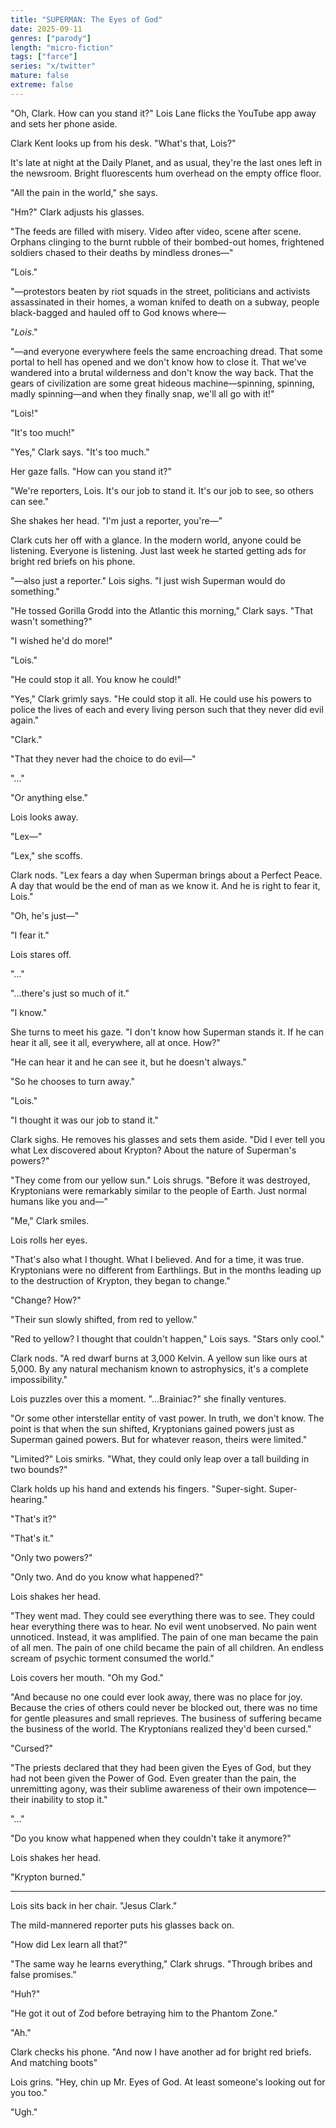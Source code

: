 ```yaml
---
title: "SUPERMAN: The Eyes of God"
date: 2025-09-11
genres: ["parody"]
length: "micro-fiction"
tags: ["farce"]
series: "x/twitter"
mature: false
extreme: false
---
```

"Oh, Clark. How can you stand it?" Lois Lane flicks the YouTube app away and sets her phone aside.

Clark Kent looks up from his desk. "What's that, Lois?"

It's late at night at the Daily Planet, and as usual, they're the last ones left in the newsroom. Bright fluorescents hum overhead on the empty office floor. 

"All the pain in the world," she says.

"Hm?" Clark adjusts his glasses.

"The feeds are filled with misery. Video after video, scene after scene. Orphans clinging to the burnt rubble of their bombed-out homes, frightened soldiers chased to their deaths by mindless drones—"

"Lois."

"—protestors beaten by riot squads in the street, politicians and activists assassinated in their homes, a woman knifed to death on a subway, people black-bagged and hauled off to God knows where—

"𝘓𝘰𝘪𝘴."

"—and everyone everywhere feels the same encroaching dread. That some portal to hell has opened and we don't know how to close it. That we've wandered into a brutal wilderness and don't know the way back. That the gears of civilization are some great hideous machine—spinning, spinning, madly spinning—and when they finally snap, we'll all go with it!"

"Lois!"

"It's too much!"

"Yes," Clark says. "It's too much."

Her gaze falls. "How can you stand it?"

"We're reporters, Lois. It's our job to stand it. It's our job to see, so others can see."

She shakes her head. "I'm just a reporter, you're—"

Clark cuts her off with a glance. In the modern world, anyone could be listening. Everyone is listening. Just last week he started getting ads for bright red briefs on his phone.

"—also just a reporter." Lois sighs. "I just wish Superman would do something."

"He tossed Gorilla Grodd into the Atlantic this morning," Clark says. "That wasn't something?"

"I wished he'd do more!"

"Lois."

"He could stop it all. You know he could!"

"Yes," Clark grimly says. "He could stop it all. He could use his powers to police the lives of each and every living person such that they never did evil again."

"Clark."

"That they never had the choice to do evil—"

"..."

"Or anything else."

Lois looks away.

"Lex—"

"Lex," she scoffs.

Clark nods. "Lex fears a day when Superman brings about a Perfect Peace. A day that would be the end of man as we know it. And he is right to fear it, Lois."

"Oh, he's just—"

"I fear it."

Lois stares off.

"..."

"...there's just so much of it."

"I know."

She turns to meet his gaze. "I don't know how Superman stands it. If he can hear it all, see it all, everywhere, all at once. How?"

"He can hear it and he can see it, but he doesn't always."

"So he chooses to turn away."

"Lois."

"I thought it was our job to stand it."

Clark sighs. He removes his glasses and sets them aside. "Did I ever tell you what Lex discovered about Krypton? About the nature of Superman's powers?"

"They come from our yellow sun." Lois shrugs. "Before it was destroyed, Kryptonians were remarkably similar to the people of Earth. Just normal humans like you and—"

"Me," Clark smiles.

Lois rolls her eyes. 

"That's also what I thought. What I believed. And for a time, it was true. Kryptonians were no different from Earthlings. But in the months leading up to the destruction of Krypton, they began to change."

"Change? How?"

"Their sun slowly shifted, from red to yellow."

"Red to yellow? I thought that couldn't happen," Lois says. "Stars only cool."

Clark nods. "A red dwarf burns at 3,000 Kelvin. A yellow sun like ours at 5,000. By any natural mechanism known to astrophysics, it's a complete impossibility."

Lois puzzles over this a moment. "...Brainiac?" she finally ventures. 

"Or some other interstellar entity of vast power. In truth, we don't know. The point is that when the sun shifted, Kryptonians gained powers just as Superman gained powers. But for whatever reason, theirs were limited."

"Limited?" Lois smirks. "What, they could only leap over a tall building in two bounds?"

Clark holds up his hand and extends his fingers. "Super-sight. Super-hearing."

"That's it?"

"That's it."

"Only two powers?"

"Only two. And do you know what happened?"

Lois shakes her head. 

"They went mad. They could see everything there was to see. They could hear everything there was to hear. No evil went unobserved. No pain went unnoticed. Instead, it was amplified. The pain of one man became the pain of all men. The pain of one child became the pain of all children. An endless scream of psychic torment consumed the world."

Lois covers her mouth. "Oh my God."

"And because no one could ever look away, there was no place for joy. Because the cries of others could never be blocked out, there was no time for gentle pleasures and small reprieves. The business of suffering became the business of the world. The Kryptonians realized they'd been cursed."

"Cursed?"

"The priests declared that they had been given the Eyes of God, but they had not been given the Power of God. Even greater than the pain, the unremitting agony, was their sublime awareness of their own impotence—their inability to stop it."

"..."

"Do you know what happened when they couldn't take it anymore?"

Lois shakes her head.

"Krypton burned."

---

Lois sits back in her chair. "Jesus Clark."

The mild-mannered reporter puts his glasses back on. 

"How did Lex learn all that?"

"The same way he learns everything," Clark shrugs. "Through bribes and false promises."

"Huh?"

"He got it out of Zod before betraying him to the Phantom Zone."

"Ah."

Clark checks his phone. "And now I have another ad for bright red briefs. And matching boots"

Lois grins. "Hey, chin up Mr. Eyes of God. At least someone's looking out for you too."

"Ugh."

